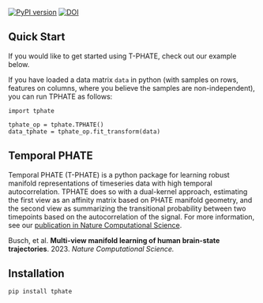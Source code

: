 [![PyPI version](https://badge.fury.io/py/tphate.svg)](https://badge.fury.io/py/tphate) [![DOI](https://zenodo.org/badge/493851738.svg)](https://zenodo.org/badge/latestdoi/493851738)

## Quick Start
If you would like to get started using T-PHATE, check out our example below.

If you have loaded a data matrix `data` in python (with samples on rows, features on columns, where you believe the samples are non-independent), you can run TPHATE as follows:

```
import tphate

tphate_op = tphate.TPHATE()
data_tphate = tphate_op.fit_transform(data)
```


## Temporal PHATE

Temporal PHATE (T-PHATE) is a python package for learning robust manifold representations of timeseries data with high temporal autocorrelation. TPHATE does so with a dual-kernel approach, estimating the first view as an affinity matrix based on PHATE manifold geometry, and the second view as summarizing the transitional probability between two timepoints based on the autocorrelation of the signal. For more information, see our [publication in Nature Computational Science](https://www.nature.com/articles/s43588-023-00419-0).

Busch, et al. **Multi-view manifold learning of human brain-state trajectories**. 2023. *Nature Computational Science.*


## Installation

`pip install tphate`


